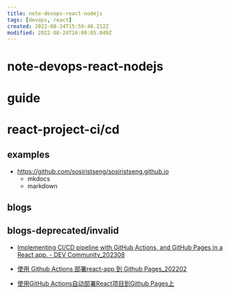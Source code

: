```yaml
---
title: note-devops-react-nodejs
tags: [devops, react]
created: 2022-08-24T15:59:48.212Z
modified: 2022-08-24T16:00:05.049Z
---
```


# note-devops-react-nodejs

# guide

# react-project-ci/cd

## examples

- https://github.com/sosiristseng/sosiristseng.github.io
  - mkdocs
  - markdown

## blogs

## blogs-deprecated/invalid

- [Implementing CI/CD pipeline with GitHub Actions, and GitHub Pages in a React app. - DEV Community_202308](https://dev.to/efkumah/implementing-cicd-pipeline-with-github-actions-and-github-pages-in-a-react-app-ij9)

- [使用 Github Actions 部署react-app 到 Github Pages_202202](https://segmentfault.com/a/1190000041449997)
- [使用GitHub Actions自动部署React项目到Github Pages上](https://juejin.cn/post/6844904169514467335)
